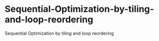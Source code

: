 # Sequential-Optimization-by-tiling-and-loop-reordering
Sequential Optimization by tiling and loop reordering
